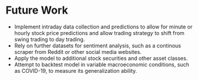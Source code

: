 # Future Work
- Implement intraday data collection and predictions to allow for minute or hourly stock price predictions and allow trading strategy to shift from swing trading to day trading.
- Rely on further datasets for sentiment analysis, such as a continous scraper from Reddit or other social media websites.
- Apply the model to additional stock securities and other asset classes.
- Attempt to backtest model in variable macroeconomic conditions, such as COVID-19, to measure its generalization ability.  